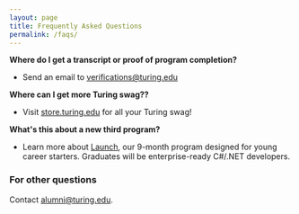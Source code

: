 ```yaml
---
layout: page
title: Frequently Asked Questions
permalink: /faqs/
---
```


**Where do I get a transcript or proof of program completion?**
* Send an email to <a href="mailto:verifications@turing.edu">verifications@turing.edu</a>

**Where can I get more Turing swag??**
* Visit [store.turing.edu](http://store.turing.edu) for all your Turing swag!

**What's this about a new third program?**
* Learn more about <a href="https://writing.turing.edu/code-school-vs-college-degree/" target="_blank">Launch</a>, our 9-month program designed for young career starters. Graduates will be enterprise-ready C#/.NET developers.

### For other questions
Contact <a href="mailto:alumni@turing.edu">alumni@turing.edu</a>.
